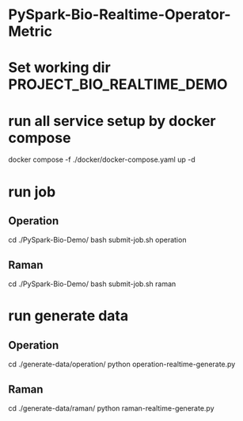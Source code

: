 # PySpark-Bio-Realtime-Operator-Metric
# Set working dir PROJECT_BIO_REALTIME_DEMO
# run all service setup by docker compose
docker compose -f ./docker/docker-compose.yaml up -d
# run job
## Operation
cd ./PySpark-Bio-Demo/
bash submit-job.sh operation
## Raman
cd ./PySpark-Bio-Demo/
bash submit-job.sh raman

# run generate data
## Operation 
cd ./generate-data/operation/
python operation-realtime-generate.py
## Raman 
cd ./generate-data/raman/
python raman-realtime-generate.py